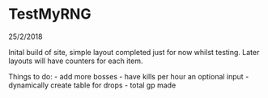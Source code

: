 # TestMyRNG

25/2/2018

Inital build of site, simple layout completed just for now whilst testing. Later layouts will have counters for each item.

Things to do:
    - add more bosses
    - have kills per hour an optional input
    - dynamically create table for drops
    - total gp made